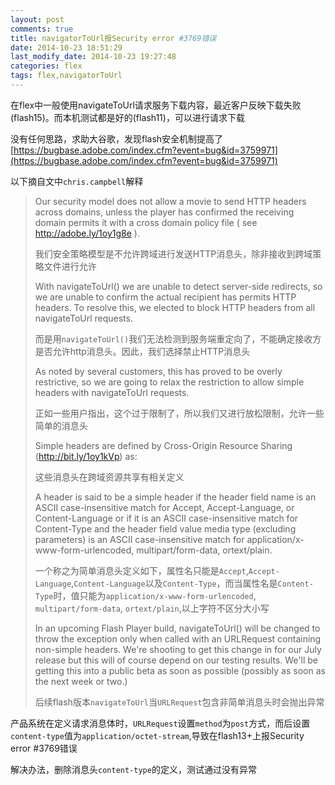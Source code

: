 ```yaml
---
layout: post
comments: true
title: navigatorToUrl报Security error #3769错误 
date: 2014-10-23 18:51:29 
last_modify_date: 2014-10-23 19:27:48 
categories: flex
tags: flex,navigatorToUrl
---
```


在flex中一般使用navigateToUrl请求服务下载内容，最近客户反映下载失败(flash15)。而本机测试都是好的(flash11)，可以进行请求下载

没有任何思路，求助大谷歌，发现flash安全机制提高了[https://bugbase.adobe.com/index.cfm?event=bug&id=3759971](https://bugbase.adobe.com/index.cfm?event=bug&id=3759971)

以下摘自文中`chris.campbell`解释

> Our security model does not allow a movie to send HTTP headers across domains, unless the player has confirmed the receiving domain permits it with a cross domain policy file ( see http://adobe.ly/1oy1g8e ).
> 
> 我们安全策略模型是不允许跨域进行发送HTTP消息头，除非接收到跨域策略文件进行允许
> 
> With navigateToUrl() we are unable to detect server-side redirects, so we are unable to confirm the actual recipient has permits HTTP headers. To resolve this, we elected to block HTTP headers from all navigateToUrl requests.
> 
> 而是用`navigateToUrl()`我们无法检测到服务端重定向了，不能确定接收方是否允许http消息头。因此，我们选择禁止HTTP消息头
> 
> As noted by several customers, this has proved to be overly restrictive, so we are going to relax the restriction to allow simple headers with navigateToUrl requests. 
> 
> 正如一些用户指出，这个过于限制了，所以我们又进行放松限制，允许一些简单的消息头
> 
> Simple headers are defined by Cross-Origin Resource Sharing (http://bit.ly/1oy1kVp) as:
> 
> 这些消息头在跨域资源共享有相关定义
> 
> A header is said to be a simple header if the header field name is an ASCII case-insensitive match for Accept, Accept-Language, or Content-Language or if it is an ASCII case-insensitive match for Content-Type and the header field value media type (excluding parameters) is an ASCII case-insensitive match for application/x-www-form-urlencoded, multipart/form-data, ortext/plain.
> 
> 一个称之为简单消息头定义如下，属性名只能是`Accept`,`Accept-Language`,`Content-Language`以及`Content-Type`，而当属性名是`Content-Type`时，值只能为`application/x-www-form-urlencoded`, `multipart/form-data`, `ortext/plain`,以上字符不区分大小写
> 
> In an upcoming Flash Player build, navigateToUrl() will be changed to throw the exception only when called with an URLRequest containing non-simple headers. We're shooting to get this change in for our July release but this will of course depend on our testing results. We'll be getting this into a public beta as soon as possible (possibly as soon as the next week or two.)
> 
> 后续flash版本`navigateToUrl`当`URLRequest`包含非简单消息头时会抛出异常

产品系统在定义请求消息体时，`URLRequest`设置`method`为`post`方式，而后设置`content-type`值为`application/octet-stream`,导致在flash13+上报Security error #3769错误

解决办法，删除消息头`content-type`的定义，测试通过没有异常





